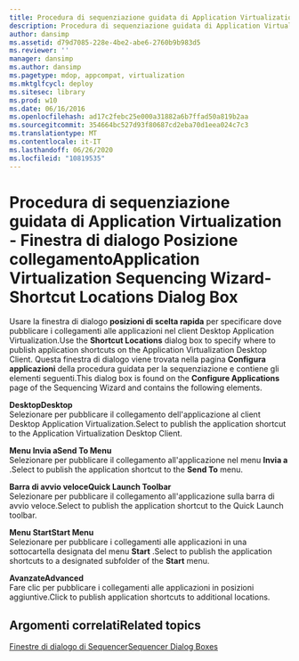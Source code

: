 ```yaml
---
title: Procedura di sequenziazione guidata di Application Virtualization - Finestra di dialogo Posizione collegamento
description: Procedura di sequenziazione guidata di Application Virtualization - Finestra di dialogo Posizione collegamento
author: dansimp
ms.assetid: d79d7085-228e-4be2-abe6-2760b9b983d5
ms.reviewer: ''
manager: dansimp
ms.author: dansimp
ms.pagetype: mdop, appcompat, virtualization
ms.mktglfcycl: deploy
ms.sitesec: library
ms.prod: w10
ms.date: 06/16/2016
ms.openlocfilehash: ad17c2febc25e000a31882a6b7ffad50a819b2aa
ms.sourcegitcommit: 354664bc527d93f80687cd2eba70d1eea024c7c3
ms.translationtype: MT
ms.contentlocale: it-IT
ms.lasthandoff: 06/26/2020
ms.locfileid: "10819535"
---
```

# <span data-ttu-id="c6b58-103">Procedura di sequenziazione guidata di Application Virtualization - Finestra di dialogo Posizione collegamento</span><span class="sxs-lookup"><span data-stu-id="c6b58-103">Application Virtualization Sequencing Wizard-Shortcut Locations Dialog Box</span></span>


<span data-ttu-id="c6b58-104">Usare la finestra di dialogo **posizioni di scelta rapida** per specificare dove pubblicare i collegamenti alle applicazioni nel client Desktop Application Virtualization.</span><span class="sxs-lookup"><span data-stu-id="c6b58-104">Use the **Shortcut Locations** dialog box to specify where to publish application shortcuts on the Application Virtualization Desktop Client.</span></span> <span data-ttu-id="c6b58-105">Questa finestra di dialogo viene trovata nella pagina **Configura applicazioni** della procedura guidata per la sequenziazione e contiene gli elementi seguenti.</span><span class="sxs-lookup"><span data-stu-id="c6b58-105">This dialog box is found on the **Configure Applications** page of the Sequencing Wizard and contains the following elements.</span></span>

<a href="" id="desktop"></a>**<span data-ttu-id="c6b58-106">Desktop</span><span class="sxs-lookup"><span data-stu-id="c6b58-106">Desktop</span></span>**  
<span data-ttu-id="c6b58-107">Selezionare per pubblicare il collegamento dell'applicazione al client Desktop Application Virtualization.</span><span class="sxs-lookup"><span data-stu-id="c6b58-107">Select to publish the application shortcut to the Application Virtualization Desktop Client.</span></span>

<a href="" id="send-to-menu"></a>**<span data-ttu-id="c6b58-108">Menu Invia a</span><span class="sxs-lookup"><span data-stu-id="c6b58-108">Send To Menu</span></span>**  
<span data-ttu-id="c6b58-109">Selezionare per pubblicare il collegamento all'applicazione nel menu **Invia a** .</span><span class="sxs-lookup"><span data-stu-id="c6b58-109">Select to publish the application shortcut to the **Send To** menu.</span></span>

<a href="" id="quick-launch-toolbar"></a>**<span data-ttu-id="c6b58-110">Barra di avvio veloce</span><span class="sxs-lookup"><span data-stu-id="c6b58-110">Quick Launch Toolbar</span></span>**  
<span data-ttu-id="c6b58-111">Selezionare per pubblicare il collegamento all'applicazione sulla barra di avvio veloce.</span><span class="sxs-lookup"><span data-stu-id="c6b58-111">Select to publish the application shortcut to the Quick Launch toolbar.</span></span>

<a href="" id="start-menu"></a>**<span data-ttu-id="c6b58-112">Menu Start</span><span class="sxs-lookup"><span data-stu-id="c6b58-112">Start Menu</span></span>**  
<span data-ttu-id="c6b58-113">Selezionare per pubblicare i collegamenti alle applicazioni in una sottocartella designata del menu **Start** .</span><span class="sxs-lookup"><span data-stu-id="c6b58-113">Select to publish the application shortcuts to a designated subfolder of the **Start** menu.</span></span>

<a href="" id="advanced"></a>**<span data-ttu-id="c6b58-114">Avanzate</span><span class="sxs-lookup"><span data-stu-id="c6b58-114">Advanced</span></span>**  
<span data-ttu-id="c6b58-115">Fare clic per pubblicare i collegamenti alle applicazioni in posizioni aggiuntive.</span><span class="sxs-lookup"><span data-stu-id="c6b58-115">Click to publish application shortcuts to additional locations.</span></span>

## <span data-ttu-id="c6b58-116">Argomenti correlati</span><span class="sxs-lookup"><span data-stu-id="c6b58-116">Related topics</span></span>


[<span data-ttu-id="c6b58-117">Finestre di dialogo di Sequencer</span><span class="sxs-lookup"><span data-stu-id="c6b58-117">Sequencer Dialog Boxes</span></span>](sequencer-dialog-boxes.md)

 

 





